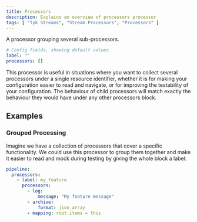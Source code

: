 ```yaml
---
title: Processors
description: Explains an overview of processors processor
tags: [ "Tyk Streams", "Stream Processors", "Processors" ]
---
```


A processor grouping several sub-processors.

```yml
# Config fields, showing default values
label: ""
processors: []
```

This processor is useful in situations where you want to collect several processors under a single resource identifier, whether it is for making your configuration easier to read and navigate, or for improving the testability of your configuration. The behaviour of child processors will match exactly the behaviour they would have under any other processors block.

## Examples

### Grouped Processing

Imagine we have a collection of processors that cover a specific functionality. We could use this processor to group them together and make it easier to read and mock during testing by giving the whole block a label:

```yaml
pipeline:
  processors:
    - label: my_feature
      processors:
        - log:
            message: "My feature message"
        - archive:
            format: json_array
        - mapping: root.items = this
```
